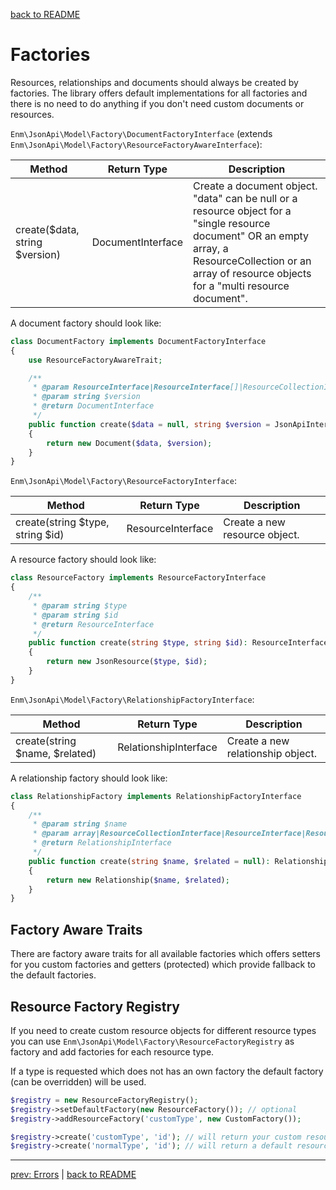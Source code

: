[back to README](../README.md)
# Factories
Resources, relationships and documents should always be created by factories. 
The library offers default implementations for all factories and there is no need to do anything if you don't need custom documents or resources.

`Enm\JsonApi\Model\Factory\DocumentFactoryInterface` (extends `Enm\JsonApi\Model\Factory\ResourceFactoryAwareInterface`):

| Method                                                        | Return Type       | Description                                                                                                                                                                                                 |
|---------------------------------------------------------------|-------------------|-------------------------------------------------------------------------------------------------------------------------------------------------------------------------------------------------------------|
| create($data, string $version)                                | DocumentInterface | Create a document object. "data" can be null or a resource object for a "single resource document" OR an empty array, a ResourceCollection or an array of resource objects for a "multi resource document". |


A document factory should look like:

```php
class DocumentFactory implements DocumentFactoryInterface
{
    use ResourceFactoryAwareTrait;

    /**
     * @param ResourceInterface|ResourceInterface[]|ResourceCollectionInterface|array|null $data
     * @param string $version
     * @return DocumentInterface
     */
    public function create($data = null, string $version = JsonApiInterface::CURRENT_VERSION): DocumentInterface
    {
        return new Document($data, $version);
    }
}
```

`Enm\JsonApi\Model\Factory\ResourceFactoryInterface`:

| Method                           | Return Type       | Description                   |
|----------------------------------|-------------------|-------------------------------|
| create(string $type, string $id) | ResourceInterface | Create a new resource object. |


A resource factory should look like:

```php
class ResourceFactory implements ResourceFactoryInterface
{
    /**
     * @param string $type
     * @param string $id
     * @return ResourceInterface
     */
    public function create(string $type, string $id): ResourceInterface
    {
        return new JsonResource($type, $id);
    }
}
```

`Enm\JsonApi\Model\Factory\RelationshipFactoryInterface`:

| Method                           | Return Type           | Description                       |
|----------------------------------|-----------------------|-----------------------------------|
| create(string $name, $related)   | RelationshipInterface | Create a new relationship object. |


A relationship factory should look like:

```php
class RelationshipFactory implements RelationshipFactoryInterface
{
    /**
     * @param string $name
     * @param array|ResourceCollectionInterface|ResourceInterface|ResourceInterface[]|null $related
     * @return RelationshipInterface
     */
    public function create(string $name, $related = null): RelationshipInterface
    {
        return new Relationship($name, $related);
    }
}
```

## Factory Aware Traits

There are factory aware traits for all available factories which offers setters for you custom factories and getters
(protected) which provide fallback to the default factories.

## Resource Factory Registry

If you need to create custom resource objects for different resource types you can use
`Enm\JsonApi\Model\Factory\ResourceFactoryRegistry` as factory and add factories for each resource type.

If a type is requested which does not has an own factory the default factory (can be overridden) will be used.

```php
$registry = new ResourceFactoryRegistry();
$registry->setDefaultFactory(new ResourceFactory()); // optional
$registry->addResourceFactory('customType', new CustomFactory());

$registry->create('customType', 'id'); // will return your custom resource object
$registry->create('normalType', 'id'); // will return a default resource object
```

*****

[prev: Errors](../docs/06-errors.md) | [back to README](../README.md)
